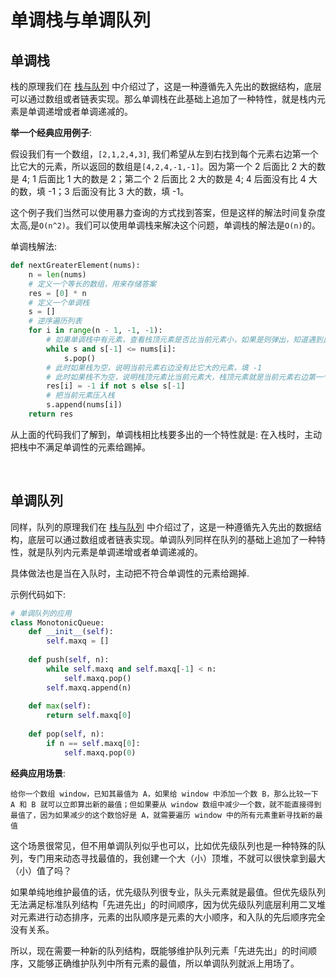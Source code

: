 # 单调栈与单调队列

## 单调栈

栈的原理我们在 [栈与队列](../栈与队列/brief_introduction.md) 中介绍过了，这是一种遵循先入先出的数据结构，底层可以通过数组或者链表实现。那么单调栈在此基础上追加了一种特性，就是栈内元素是单调递增或者单调递减的。

**举一个经典应用例子**:

假设我们有一个数组，`[2,1,2,4,3]`, 我们希望从左到右找到每个元素右边第一个比它大的元素，所以返回的数组是`[4,2,4,-1,-1]`。因为第一个 2 后面比 2 大的数是 4; 1 后面比 1 大的数是 2；第二个 2 后面比 2 大的数是 4; 4 后面没有比 4 大的数，填 -1；3 后面没有比 3 大的数，填 -1。

这个例子我们当然可以使用暴力查询的方式找到答案，但是这样的解法时间复杂度太高,是`O(n^2)`。我们可以使用单调栈来解决这个问题，单调栈的解法是`O(n)`的。

单调栈解法:

```python
def nextGreaterElement(nums):
	n = len(nums)
	# 定义一个等长的数组，用来存储答案
	res = [0] * n
	# 定义一个单调栈
	s = []
	# 逆序遍历列表
	for i in range(n - 1, -1, -1):
		# 如果单调栈中有元素，查看栈顶元素是否比当前元素小，如果是则弹出，知道遇到比当前元素大或者栈为空(把中间不满足单调性的元素都给踢掉)
		while s and s[-1] <= nums[i]:
			s.pop()
		# 此时如果栈为空，说明当前元素右边没有比它大的元素，填 -1
		# 此时如果栈不为空，说明栈顶元素比当前元素大，栈顶元素就是当前元素右边第一个比它大的元素
		res[i] = -1 if not s else s[-1]
		# 把当前元素压入栈
		s.append(nums[i])
	return res
```

从上面的代码我们了解到，单调栈相比栈要多出的一个特性就是: 在入栈时，主动把栈中不满足单调性的元素给踢掉。

<br>

## 单调队列

同样，队列的原理我们在 [栈与队列](../栈与队列/brief_introduction.md) 中介绍过了，这是一种遵循先入先出的数据结构，底层可以通过数组或者链表实现。单调队列同样在队列的基础上追加了一种特性，就是队列内元素是单调递增或者单调递减的。

具体做法也是当在入队时，主动把不符合单调性的元素给踢掉.

示例代码如下:

```python
# 单调队列的应用 
class MonotonicQueue:
	def __init__(self):
		self.maxq = []
	
	def push(self, n):
		while self.maxq and self.maxq[-1] < n:
			self.maxq.pop()
		self.maxq.append(n)
	
	def max(self):
		return self.maxq[0]
	
	def pop(self, n):
		if n == self.maxq[0]:
			self.maxq.pop(0)
```

**经典应用场景**:

`给你一个数组 window，已知其最值为 A，如果给 window 中添加一个数 B，那么比较一下 A 和 B 就可以立即算出新的最值；但如果要从 window 数组中减少一个数，就不能直接得到最值了，因为如果减少的这个数恰好是 A，就需要遍历 window 中的所有元素重新寻找新的最值`

这个场景很常见，但不用单调队列似乎也可以，比如优先级队列也是一种特殊的队列，专门用来动态寻找最值的，我创建一个大（小）顶堆，不就可以很快拿到最大（小）值了吗？

如果单纯地维护最值的话，优先级队列很专业，队头元素就是最值。但优先级队列无法满足标准队列结构「先进先出」的时间顺序，因为优先级队列底层利用二叉堆对元素进行动态排序，元素的出队顺序是元素的大小顺序，和入队的先后顺序完全没有关系。

所以，现在需要一种新的队列结构，既能够维护队列元素「先进先出」的时间顺序，又能够正确维护队列中所有元素的最值，所以单调队列就派上用场了。
